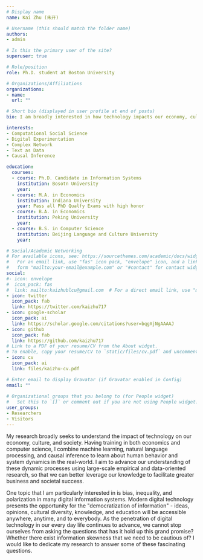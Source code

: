 ```yaml
---
# Display name
name: Kai Zhu (朱开)

# Username (this should match the folder name)
authors:
- admin

# Is this the primary user of the site?
superuser: true

# Role/position
role: Ph.D. student at Boston University

# Organizations/Affiliations
organizations:
- name: 
  url: ""

# Short bio (displayed in user profile at end of posts)
bio: I am broadly interested in how technology impacts our economy, culture, and society

interests:
- Computational Social Science
- Digital Experimentation
- Complex Network
- Text as Data
- Causal Inference

education:
  courses:
  - course: Ph.D. Candidate in Information Systems
    institution: Bosotn University
    year: 
  - course: M.A. in Economics 
    institution: Indiana University
    year: Pass all PhD Qualfy Exams with high honor
  - course: B.A. in Economics
    institution: Peking University
    year: 
  - course: B.S. in Computer Science
    institution: Beijing Language and Culture University
    year: 

# Social/Academic Networking
# For available icons, see: https://sourcethemes.com/academic/docs/widgets/#icons
#   For an email link, use "fas" icon pack, "envelope" icon, and a link in the
#   form "mailto:your-email@example.com" or "#contact" for contact widget.
social:
#- icon: envelope
#  icon_pack: fas
#  link: mailto:kaizhublcu@gmail.com  # For a direct email link, use "mailto:test@example.org". -->
- icon: twitter
  icon_pack: fab
  link: https://twitter.com/kaizhu717
- icon: google-scholar
  icon_pack: ai
  link: https://scholar.google.com/citations?user=bqgXjNgAAAAJ
- icon: github
  icon_pack: fab
  link: https://github.com/kaizhu717
# Link to a PDF of your resume/CV from the About widget.
# To enable, copy your resume/CV to `static/files/cv.pdf` and uncomment the lines below.  
- icon: cv
  icon_pack: ai
  link: files/kaizhu-cv.pdf

# Enter email to display Gravatar (if Gravatar enabled in Config)
email: ""
  
# Organizational groups that you belong to (for People widget)
#   Set this to `[]` or comment out if you are not using People widget.  
user_groups:
- Researchers
- Visitors
---
```


My research broadly seeks to understand the impact of technology on our economy, culture, and society. Having training in both economics and computer science, I combine machine learning, natural language processing, and causal inference to learn about human behavior and system dynamics in the real-world. I aim to advance our understanding of these dynamic processes using large-scale empirical and data-oriented research, so that we can better leverage our knowledge to facilitate greater business and societal success. 

One topic that I am particularly interested in is bias, inequality, and polarization in many digital information systems. Modern digital technology presents the opportunity for the "democratization of information" -  ideas, opinions, cultural diversity, knowledge, and education will be accessible anywhere, anytime, and to everybody. As the penetration of digital technology in our every day life continues to advance, we cannot stop ourselves from asking the questions that has it hold up this grand  promise? Whether there exist information skewness that we need to be cautious of? I would like to dedicate my research to answer some of these fascinating questions.
